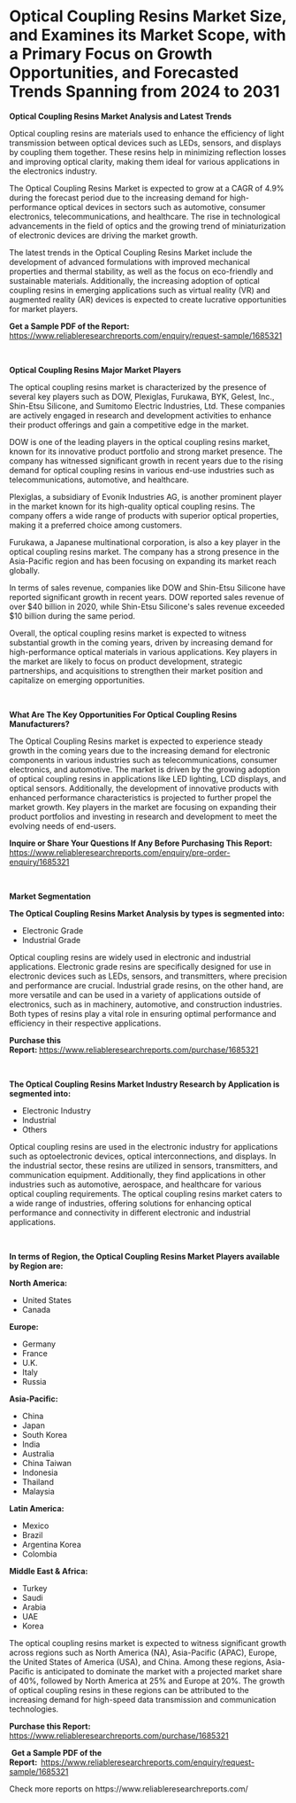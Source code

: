 <p><h1>Optical Coupling Resins Market Size, and Examines its Market Scope, with a Primary Focus on Growth Opportunities, and Forecasted Trends Spanning from 2024 to 2031</h1></p><p><strong>Optical Coupling Resins Market Analysis and Latest Trends</strong></p>
<p><p>Optical coupling resins are materials used to enhance the efficiency of light transmission between optical devices such as LEDs, sensors, and displays by coupling them together. These resins help in minimizing reflection losses and improving optical clarity, making them ideal for various applications in the electronics industry.</p><p>The Optical Coupling Resins Market is expected to grow at a CAGR of 4.9% during the forecast period due to the increasing demand for high-performance optical devices in sectors such as automotive, consumer electronics, telecommunications, and healthcare. The rise in technological advancements in the field of optics and the growing trend of miniaturization of electronic devices are driving the market growth.</p><p>The latest trends in the Optical Coupling Resins Market include the development of advanced formulations with improved mechanical properties and thermal stability, as well as the focus on eco-friendly and sustainable materials. Additionally, the increasing adoption of optical coupling resins in emerging applications such as virtual reality (VR) and augmented reality (AR) devices is expected to create lucrative opportunities for market players.</p></p>
<p><strong>Get a Sample PDF of the Report:&nbsp;</strong> <a href="https://www.reliableresearchreports.com/enquiry/request-sample/1685321">https://www.reliableresearchreports.com/enquiry/request-sample/1685321</a></p>
<p>&nbsp;</p>
<p><strong>Optical Coupling Resins Major Market Players</strong></p>
<p><p>The optical coupling resins market is characterized by the presence of several key players such as DOW, Plexiglas, Furukawa, BYK, Gelest, Inc., Shin-Etsu Silicone, and Sumitomo Electric Industries, Ltd. These companies are actively engaged in research and development activities to enhance their product offerings and gain a competitive edge in the market.</p><p>DOW is one of the leading players in the optical coupling resins market, known for its innovative product portfolio and strong market presence. The company has witnessed significant growth in recent years due to the rising demand for optical coupling resins in various end-use industries such as telecommunications, automotive, and healthcare.</p><p>Plexiglas, a subsidiary of Evonik Industries AG, is another prominent player in the market known for its high-quality optical coupling resins. The company offers a wide range of products with superior optical properties, making it a preferred choice among customers.</p><p>Furukawa, a Japanese multinational corporation, is also a key player in the optical coupling resins market. The company has a strong presence in the Asia-Pacific region and has been focusing on expanding its market reach globally.</p><p>In terms of sales revenue, companies like DOW and Shin-Etsu Silicone have reported significant growth in recent years. DOW reported sales revenue of over $40 billion in 2020, while Shin-Etsu Silicone's sales revenue exceeded $10 billion during the same period.</p><p>Overall, the optical coupling resins market is expected to witness substantial growth in the coming years, driven by increasing demand for high-performance optical materials in various applications. Key players in the market are likely to focus on product development, strategic partnerships, and acquisitions to strengthen their market position and capitalize on emerging opportunities.</p></p>
<p>&nbsp;</p>
<p><strong>What Are The Key Opportunities For Optical Coupling Resins Manufacturers?</strong></p>
<p><p>The Optical Coupling Resins market is expected to experience steady growth in the coming years due to the increasing demand for electronic components in various industries such as telecommunications, consumer electronics, and automotive. The market is driven by the growing adoption of optical coupling resins in applications like LED lighting, LCD displays, and optical sensors. Additionally, the development of innovative products with enhanced performance characteristics is projected to further propel the market growth. Key players in the market are focusing on expanding their product portfolios and investing in research and development to meet the evolving needs of end-users.</p></p>
<p><strong>Inquire or Share Your Questions If Any Before Purchasing This Report:</strong> <a href="https://www.reliableresearchreports.com/enquiry/pre-order-enquiry/1685321">https://www.reliableresearchreports.com/enquiry/pre-order-enquiry/1685321</a></p>
<p>&nbsp;</p>
<p><strong>Market Segmentation</strong></p>
<p><strong>The Optical Coupling Resins Market Analysis by types is segmented into:</strong></p>
<p><ul><li>Electronic Grade</li><li>Industrial Grade</li></ul></p>
<p><p>Optical coupling resins are widely used in electronic and industrial applications. Electronic grade resins are specifically designed for use in electronic devices such as LEDs, sensors, and transmitters, where precision and performance are crucial. Industrial grade resins, on the other hand, are more versatile and can be used in a variety of applications outside of electronics, such as in machinery, automotive, and construction industries. Both types of resins play a vital role in ensuring optimal performance and efficiency in their respective applications.</p></p>
<p><strong>Purchase this Report:&nbsp;</strong><a href="https://www.reliableresearchreports.com/purchase/1685321">https://www.reliableresearchreports.com/purchase/1685321</a></p>
<p>&nbsp;</p>
<p><strong>The Optical Coupling Resins Market Industry Research by Application is segmented into:</strong></p>
<p><ul><li>Electronic Industry</li><li>Industrial</li><li>Others</li></ul></p>
<p><p>Optical coupling resins are used in the electronic industry for applications such as optoelectronic devices, optical interconnections, and displays. In the industrial sector, these resins are utilized in sensors, transmitters, and communication equipment. Additionally, they find applications in other industries such as automotive, aerospace, and healthcare for various optical coupling requirements. The optical coupling resins market caters to a wide range of industries, offering solutions for enhancing optical performance and connectivity in different electronic and industrial applications.</p></p>
<p>&nbsp;</p>
<p><strong>In terms of Region, the Optical Coupling Resins Market Players available by Region are:</strong></p>
<p>
    <p> <strong> North America: </strong>
        <ul>
            <li>United States</li>
            <li>Canada</li>
        </ul>
        </p> 
    <p> <strong> Europe: </strong>
        <ul>
            <li>Germany</li>
            <li>France</li>
            <li>U.K.</li>
            <li>Italy</li>
            <li>Russia</li>
        </ul>
        </p> 
    <p> <strong> Asia-Pacific: </strong>
        <ul>
            <li>China</li>
            <li>Japan</li>
            <li>South Korea</li>
            <li>India</li>
            <li>Australia</li>
            <li>China Taiwan</li>
            <li>Indonesia</li>
            <li>Thailand</li>
            <li>Malaysia</li>
        </ul>
        </p> 
    <p> <strong> Latin America: </strong>
        <ul>
            <li>Mexico</li>
            <li>Brazil</li>
            <li>Argentina Korea</li>
            <li>Colombia</li>
        </ul>
        </p> 
    <p> <strong> Middle East & Africa: </strong>
        <ul>
            <li>Turkey</li>
            <li>Saudi</li>
            <li>Arabia</li>
            <li>UAE</li>
            <li>Korea</li>
        </ul>
    </p>
    </p>
<p><p>The optical coupling resins market is expected to witness significant growth across regions such as North America (NA), Asia-Pacific (APAC), Europe, the United States of America (USA), and China. Among these regions, Asia-Pacific is anticipated to dominate the market with a projected market share of 40%, followed by North America at 25% and Europe at 20%. The growth of optical coupling resins in these regions can be attributed to the increasing demand for high-speed data transmission and communication technologies.</p></p>
<p><strong>Purchase this Report: </strong><a href="https://www.reliableresearchreports.com/purchase/1685321">https://www.reliableresearchreports.com/purchase/1685321</a></p>
<p>&nbsp;<strong>Get a Sample PDF of the Report:&nbsp;&nbsp;</strong><a href="https://www.reliableresearchreports.com/enquiry/request-sample/1685321">https://www.reliableresearchreports.com/enquiry/request-sample/1685321</a></p>
<p><strong></strong></p>
<p>Check more reports on https://www.reliableresearchreports.com/</p>